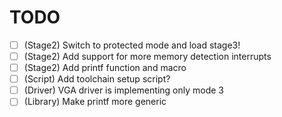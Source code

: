 # TODO
- [ ] (Stage2) Switch to protected mode and load stage3!
- [ ] (Stage2) Add support for more memory detection interrupts
- [ ] (Stage2) Add printf function and macro
- [ ] (Script) Add toolchain setup script?
- [ ] (Driver) VGA driver is implementing only mode 3
- [ ] (Library) Make printf more generic

